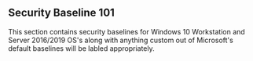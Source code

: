 ## Security Baseline 101

This section contains security baselines for Windows 10 Workstation and Server 2016/2019 OS's along with anything custom out of Microsoft's default baselines will be labled appropriately.
